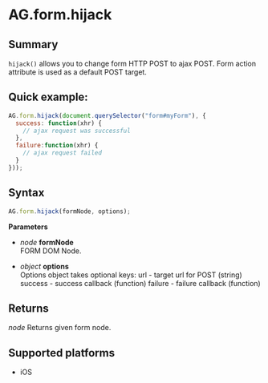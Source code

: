 # AG.form.hijack

## Summary
`hijack()` allows you to change form HTTP POST to ajax POST. Form action attribute is used as a default POST target.

## Quick example:
```javascript
AG.form.hijack(document.querySelector("form#myForm"), {
  success: function(xhr) {
    // ajax request was successful
  },
  failure:function(xhr) {
    // ajax request failed
  }
}));
```

## Syntax
```javascript
AG.form.hijack(formNode, options);
```

**Parameters**

* *node* **formNode**<br>
  FORM DOM Node.

* *object* **options**<br>
  Options object takes optional keys:
    url - target url for POST (string)
    success - success callback (function)
    failure - failure callback (function)

## Returns

*node*
Returns given form node.

## Supported platforms
* iOS